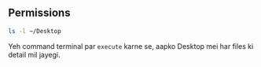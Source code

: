 ## Permissions

```bash
ls -l ~/Desktop
```

Yeh command terminal par `execute` karne se, aapko Desktop mei har files ki detail mil jayegi.